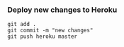 ### Deploy new changes to Heroku

```
git add .
git commit -m "new changes"
git push heroku master
```
